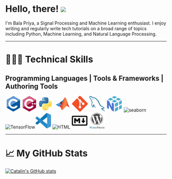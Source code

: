 
# Hello, there! <img src="https://raw.githubusercontent.com/MartinHeinz/MartinHeinz/master/wave.gif" width="30px">
I'm Bala Priya, a Signal Processing and Machine Learning enthusiast.
I enjoy writing and regularly write tech tutorials on a broad range of topics including Python, Machine Learning, and Natural Language Processing.

---- 
# 👩🏽‍💻 Technical Skills
## Programming Languages | Tools & Frameworks |  Authoring Tools
<img src= "https://github.com/devicons/devicon/blob/master/icons/c/c-original.svg" alt="C Language" height= 50 width = 50><img src= "https://github.com/devicons/devicon/blob/master/icons/cplusplus/cplusplus-original.svg" alt="C++" height= 50 width = 50><img src= "https://github.com/devicons/devicon/blob/master/icons/python/python-original.svg" alt="Python" height= 50 width = 50> <img src=  "https://github.com/devicons/devicon/blob/master/icons/matlab/matlab-original.svg" alt="MATLAB" height= 50 width = 50>  <img src= "https://github.com/devicons/devicon/blob/master/icons/git/git-original.svg" alt="Git" height= 50 width = 50>  <img src= "https://github.com/devicons/devicon/blob/master/icons/mysql/mysql-original.svg" alt="MySQL" height= 50 width = 50>  <img src= "https://github.com/devicons/devicon/blob/master/icons/numpy/numpy-original.svg" alt="NumPy" height= 50 width = 50>   <img src= "https://seaborn.pydata.org/_static/logo-wide-lightbg.svg" alt="seaborn" height= 60 width = 50> <img src= "https://cdn.worldvectorlogo.com/logos/tensorflow-2.svg" alt="TensorFlow" height= 50 width = 50><img src= "https://github.com/devicons/devicon/blob/master/icons/vscode/vscode-original.svg" alt="VSCode" height= 50 width = 50>  <img src= "https://cdn.worldvectorlogo.com/logos/html-1.svg" alt="HTML" height= 50 width = 50> <img src= "https://github.com/devicons/devicon/blob/master/icons/markdown/markdown-original.svg" alt="Markdown" height= 50 width = 50> <img src= "https://github.com/devicons/devicon/blob/master/icons/wordpress/wordpress-original.svg" alt="WordPress" height= 50 width = 50>  
  
-----


# &#x1f4c8; My GitHub Stats

<!-- [![Top Langs](https://github-readme-stats.vercel.app/api/top-langs/?username=balapriyac&hide=c,smalltalk,java,html,css&theme=radical)](https://github.com/anuraghazra/github-readme-stats) -->

[![Catalin's GitHub stats](https://github-readme-stats.vercel.app/api?username=balapriyac&theme=radical)](https://github.com/anuraghazra/github-readme-stats)
